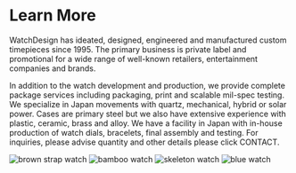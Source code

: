 # Learn More

WatchDesign has ideated, designed, engineered and manufactured custom timepieces since 1995. The primary business is private label and promotional for a wide range of well-known retailers, entertainment companies and brands.

In addition to the watch development and production, we provide complete package services including packaging, print and scalable mil-spec testing. We specialize in Japan movements with quartz, mechanical, hybrid or solar power. Cases are primary steel but we also have extensive experience with plastic, ceramic, brass and alloy. We have a facility in Japan with in-house production of watch dials, bracelets, final assembly and testing. For inquiries, please advise quantity and other details please click CONTACT.

![brown strap watch](learn_more1.jpg)
![bamboo watch](learn_more2.jpg)
![skeleton watch](learn_more3.jpg)
![blue watch](learn_more4.jpg)
